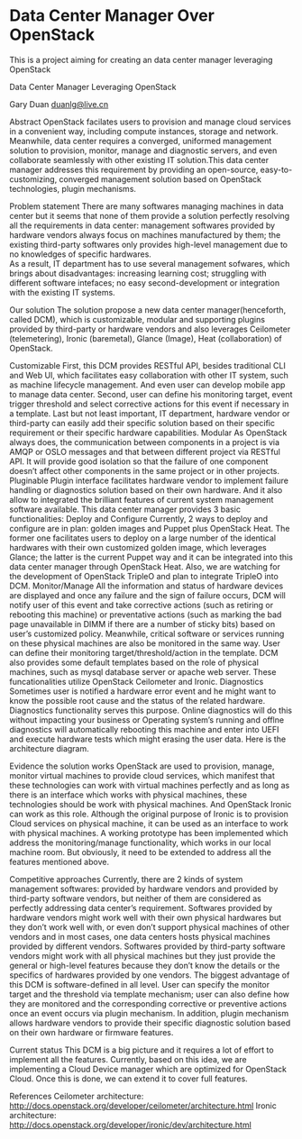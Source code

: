 # Data Center Manager Over OpenStack
This is a project aiming for creating an data center manager leveraging OpenStack

Data Center Manager Leveraging OpenStack

Gary Duan
duanlg@live.cn

Abstract
OpenStack facilates users to provision and manage cloud services in a convenient way, including compute instances, storage and network. Meanwhile, data center requires a converged, uniformed management solution to provision, monitor, manage and diagnostic servers, and even collaborate seamlessly with other existing IT solution.This data center manager addresses this requirement by providing an open-source, easy-to-customizing, converged management solution based on OpenStack technologies, plugin mechanisms.


Problem statement
There are many softwares managing machines in data center but it seems that none of them provide a solution perfectly resolving all the requirements in data center: management softwares provided by hardware vendors always focus on machines manufactured by them; the existing third-party softwares only provides high-level management due to no knowledges of specific hardwares.  
As a result, IT department has to use several management sofwares, which brings about disadvantages: increasing learning cost; struggling with different software intefaces; no easy second-development or integration with the existing IT systems. 

Our solution
The solution propose a new data center manager(henceforth, called DCM), which is customizable, modular and supporting plugins provided by third-party or hardware vendors and also leverages Ceilometer (telemetering), Ironic (baremetal), Glance (Image), Heat (collaboration) of OpenStack. 


Customizable
First, this DCM provides RESTful API, besides traditional CLI and Web UI, which facilitates easy collaboration with other IT system, such as machine lifecycle management. And even user can develop mobile app to manage data center. Second, user can define his monitoring target, event trigger threshold and select corrective actions for this event if necessary in a template. Last but not least important, IT department, hardware vendor or third-party can easily add their specific solution based on their specific requirement or their specific hardware capabilities.
Modular
As OpenStack always does, the communication between components in a project is via AMQP or OSLO messages and that between different project via RESTful API. It will provide good isolation so that the failure of one component doesn’t affect other components in the same project or in other projects.
Pluginable
Plugin interface facilitates hardware vendor to implement failure handling or diagnostics solution based on their own hardware. And it also allow to integrated the brilliant features of current system management software available.
This data center manager provides 3 basic functionalities:
Deploy and Configure
Currently, 2 ways to deploy and configure are in plan: golden images and Puppet plus OpenStack Heat. The former one facilitates users to deploy on a large number of the identical hardwares with their own customized golden image, which leverages Glance; the latter is the current Puppet way and it can be integrated into this data center manager through OpenStack Heat. Also, we are watching for the development of OpenStack TripleO and plan to integrate TripleO into DCM.
Monitor/Manage
All the information and status of hardware devices are displayed and once any failure and the sign of failure occurs, DCM will notify user of this event and take corrective actions (such as retiring or rebooting this machine)  or preventative actions (such as marking the bad page unavailable in DIMM if there are a number of sticky bits) based on user’s customized policy. Meanwhile, critical software or services running on these physical machines are also be monitored in the same way. User can define their monitoring target/threshold/action in the template. DCM also provides some default templates based on the role of physical machines, such as mysql database server or apache web server. These funcationalities utilize OpenStack Ceilometer and Ironic.
Diagnostics
Sometimes user is notified a hardware error event and he might want to know the possible root cause and the status of the related hardware. Diagnostics functionality serves this purpose. Online diagnostics will do this without impacting  your business or Operating system’s running and offlne diagnostics will automatically rebooting this machine and enter into UEFI and execute hardware tests which might erasing the user data.
Here is the architecture diagram.






















Evidence the solution works
OpenStack are used to provision, manage, monitor virtual machines to provide cloud services, which manifest that these technologies can work with virtual machines perfectly and as long as there is an interface which works with physical machines, these technologies should be work with physical machines. And OpenStack Ironic can work as this role. Although the original purpose of Ironic is to provision Cloud services on physical machine, it can be used as an interface to work with physical machines.
A working prototype has been implemented which address the monitoring/manage functionality, which works in our local machine room. But obviously, it need to be extended to address all the features mentioned above. 

Competitive approaches
Currently, there are 2 kinds of system management softwares: provided by hardware vendors and provided by third-party software vendors, but neither of them are considered as perfectly addressing data center’s requirement.
Softwares provided by hardware vendors might work well with their own physical hardwares but they don’t work well with, or even don’t support physical machines of other vendors and in most cases, one data centers hosts physical machines provided by different vendors. 
Softwares provided by third-party software vendors might work with all physical machines but they just provide the general or high-level features because they don’t know the details or the specifics of hardwares provided by one vendors.
The biggest advantage of this DCM is software-defined in all level. User can specify the monitor target and the threshold via template mechanism; user can also define how they are monitored and the corresponding corrective or preventive actions once an event occurs via plugin mechanism. In addition, plugin mechanism allows hardware vendors to provide their specific diagnostic solution based on their own hardware or firmware features. 

Current status
This DCM is a big picture and it requires a lot of effort to implement all the features. Currently, based on this idea, we are implementing a Cloud Device manager which are optimized for OpenStack Cloud. Once this is done, we can extend it to cover full features.

References
Ceilometer architecture:   http://docs.openstack.org/developer/ceilometer/architecture.html
Ironic architecture:  http://docs.openstack.org/developer/ironic/dev/architecture.html





